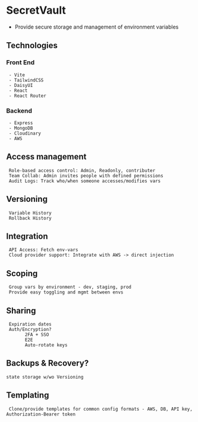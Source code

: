 # SecretVault
- Provide secure storage and management of environment variables

## Technologies
### Front End
     - Vite
     - TailwindCSS
     - DaisyUI
     - React
     - React Router

### Backend
     - Express
     - MongoDB
     - Cloudinary
     - AWS

## Access management
     Role-based access control: Admin, Readonly, contributer
     Team Collab: Admin invites people with defined permissions
     Audit Logs: Track who/when someone accesses/modifies vars 

## Versioning
     Variable History
     Rollback History

## Integration
     API Access: Fetch env-vars
     Cloud provider support: Integrate with AWS -> direct injection

## Scoping
     Group vars by environment - dev, staging, prod
     Provide easy toggling and mgmt between envs

## Sharing
     Expiration dates
     Auth/Encryption? 
           2FA + SSO
           E2E
           Auto-rotate keys

## Backups & Recovery?
    state storage w/wo Versioning

## Templating
     Clone/provide templates for common config formats - AWS, DB, API key, Authorization-Bearer token
